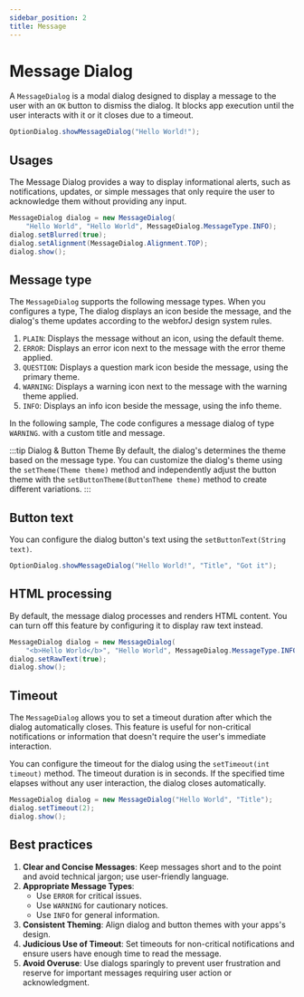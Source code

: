 ```yaml
---
sidebar_position: 2
title: Message
---
```


# Message Dialog

<DocChip chip='shadow' />

<DocChip chip='name' label="dwc-dialog" />

<JavadocLink type="foundation" location="com/webforj/component/optiondialog/MessageDialog" top='true'/>

A `MessageDialog` is a modal dialog designed to display a message to the user with an `OK` button to dismiss the dialog. It blocks app execution until the user interacts with it or it closes due to a timeout.

```java
OptionDialog.showMessageDialog("Hello World!");
```

## Usages

The Message Dialog provides a way to display informational alerts, such as notifications, updates, or simple messages that only require the user to acknowledge them without providing any input.

```java showLineNumbers
MessageDialog dialog = new MessageDialog(
    "Hello World", "Hello World", MessageDialog.MessageType.INFO);
dialog.setBlurred(true);
dialog.setAlignment(MessageDialog.Alignment.TOP);
dialog.show();
```

## Message type

The `MessageDialog` supports the following message types. When you configures a type, The dialog displays an icon beside the message, and the dialog's theme updates according to the webforJ design system rules.

1. `PLAIN`: Displays the message without an icon, using the default theme.
2. `ERROR`: Displays an error icon next to the message with the error theme applied.
3. `QUESTION`: Displays a question mark icon beside the message, using the primary theme.
4. `WARNING`: Displays a warning icon next to the message with the warning theme applied.
5. `INFO`: Displays an info icon beside the message, using the info theme.

In the following sample, The code configures a message dialog of type `WARNING`. with a custom title and message.

<ComponentDemo 
path='https://demo.webforj.com/webapp/controlsamples/messagedialogtype?' 
javaE='https://raw.githubusercontent.com/webforj/webforj-docs-samples/refs/heads/main/src/main/java/com/webforj/samples/views/optiondialog/message/MessageDialogTypeView.java'
height = '350px'
/>

:::tip Dialog & Button Theme
By default, the dialog's determines the theme based on the message type. You can customize the dialog's theme using the `setTheme(Theme theme)` method and independently adjust the button theme with the `setButtonTheme(ButtonTheme theme)` method to create different variations.
:::

## Button text

You can configure the dialog button's text using the `setButtonText(String text)`.

```java
OptionDialog.showMessageDialog("Hello World!", "Title", "Got it");
```

## HTML processing

By default, the message dialog processes and renders HTML content. You can turn off this feature by configuring it to display raw text instead.

```java showLineNumbers
MessageDialog dialog = new MessageDialog(
    "<b>Hello World</b>", "Hello World", MessageDialog.MessageType.INFO);
dialog.setRawText(true);
dialog.show();
```

## Timeout

The `MessageDialog` allows you to set a timeout duration after which the dialog automatically closes. This feature is useful for non-critical notifications or information that doesn't require the user's immediate interaction.

You can configure the timeout for the dialog using the `setTimeout(int timeout)` method. The timeout duration is in seconds. If the specified time elapses without any user interaction, the dialog closes automatically.

```java showLineNumbers
MessageDialog dialog = new MessageDialog("Hello World", "Title");
dialog.setTimeout(2);
dialog.show();
```

## Best practices

1. **Clear and Concise Messages**: Keep messages short and to the point and avoid technical jargon; use user-friendly language.
2. **Appropriate Message Types**:
   - Use `ERROR` for critical issues.
   - Use `WARNING` for cautionary notices.
   - Use `INFO` for general information.
3. **Consistent Theming**: Align dialog and button themes with your apps's design.
4. **Judicious Use of Timeout**: Set timeouts for non-critical notifications and ensure users have enough time to read the message.
5. **Avoid Overuse**: Use dialogs sparingly to prevent user frustration and reserve for important messages requiring user action or acknowledgment.
